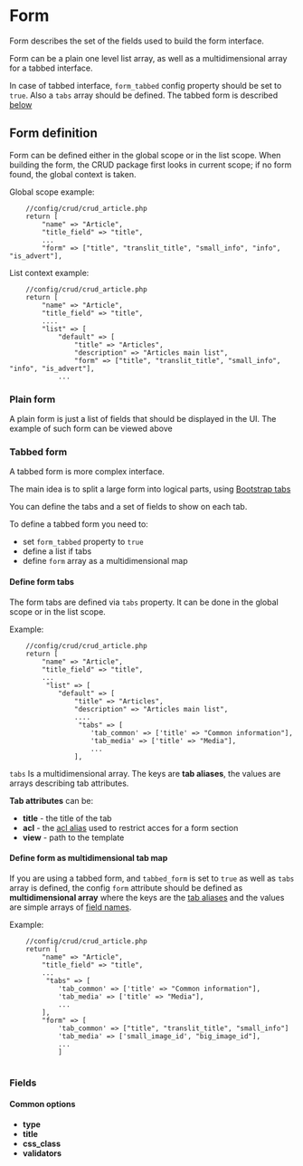 # Form

Form describes the set of the fields used to build the form interface.

Form can be a plain one level list array, as well as a multidimensional array for a tabbed interface.

In case of tabbed interface, `form_tabbed` config property should be set to `true`. Also a `tabs` array should be defined. The tabbed form is described [below](#tabbed_form_definition)

<a name="form_definition"></a>
## Form definition

Form can be defined either in the global scope or in the list scope.
When building the form, the CRUD package first looks in current scope; if no form found, the global context is taken.

Global scope example:


```
    //config/crud/crud_article.php
    return [
        "name" => "Article",
        "title_field" => "title",
        ...
        "form" => ["title", "translit_title", "small_info", "info", "is_advert"],
```


List context example:


```
    //config/crud/crud_article.php
    return [
        "name" => "Article",
        "title_field" => "title",
        ....
        "list" => [
        	"default" => [
                "title" => "Articles",
                "description" => "Articles main list",
                "form" => ["title", "translit_title", "small_info", "info", "is_advert"],
            ...
```  

<a name="plain_form_definition"></a>
### Plain form

A plain form is just a list of fields that should be displayed in the UI. The example of such form can be viewed above

<a name="tabbed_form_definition"></a>
### Tabbed form

A tabbed form is more complex interface. 

The main idea is to split a large form into logical parts, using [Bootstrap tabs](!http://getbootstrap.com/javascript/#tabs)

You can define the tabs and a set of fields to show on each tab.

To define a tabbed form you need to:
- set `form_tabbed` property to `true` 
- define a list if tabs
- define `form` array as a multidimensional map

#### Define form tabs

The form tabs are defined via `tabs` property. It can be done in the global scope or in the list scope.

Example:

```
    //config/crud/crud_article.php
    return [
        "name" => "Article",
        "title_field" => "title",
        ...
         "list" => [
        	"default" => [
                "title" => "Articles",
                "description" => "Articles main list",                
                ....
                 "tabs" => [
                    'tab_common' => ['title' => "Common information"],
                    'tab_media' => ['title' => "Media"],
                    ...
                ],
```
<a name="tab_aliases"></a>
`tabs` Is a multidimensional array. The keys are **tab aliases**, the values are arrays describing tab attributes.

**Tab attributes** can be:
- **title** - the title of the tab
- **acl** - the [acl alias](Config/Acl#aliases) used to restrict acces for a form section
- **view**  - path to the template


#### Define form as multidimensional tab map

If you are using a tabbed form, and `tabbed_form` is set to `true` as well as `tabs` array is defined, the config `form`  attribute should be defined  as **multidimensional array** where the keys are the [tab aliases](#tab_aliases) and the values are simple arrays of [field names](#field_names). 

Example:

```
    //config/crud/crud_article.php
    return [
        "name" => "Article",
        "title_field" => "title",
        ...
         "tabs" => [
        	'tab_common' => ['title' => "Common information"],
        	'tab_media' => ['title' => "Media"],
            ...
    	],
        "form" => [
        	'tab_common' => ["title", "translit_title", "small_info"]
        	'tab_media' => ['small_image_id', "big_image_id"],
            ...
            ]
            
```


<a name="fields"></a>
### Fields

#### Common options

- **type**  
- **title** 
- **css_class**
- **validators**